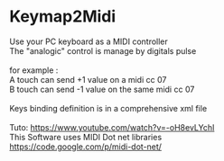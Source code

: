 # Keymap2Midi

Use your PC keyboard as a MIDI controller<br>
The "analogic" control is manage by digitals pulse
<br><br>
for example :<br>
A touch can send +1 value on a midi cc 07<br>
B touch can send -1 value on the same midi cc 07<br>
<br>
Keys binding definition is in a comprehensive xml file<br>
<br>
Tuto: https://www.youtube.com/watch?v=-oH8evLYchI
<br>
This Software uses MIDI Dot net libraries<br>
https://code.google.com/p/midi-dot-net/